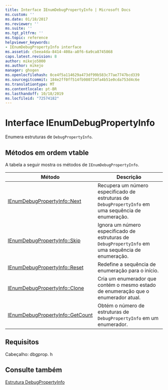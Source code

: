 ```yaml
---
title: Interface IEnumDebugPropertyInfo | Microsoft Docs
ms.custom: ''
ms.date: 01/18/2017
ms.reviewer: ''
ms.suite: ''
ms.tgt_pltfrm: ''
ms.topic: reference
helpviewer_keywords:
- IEnumDebugPropertyInfo interface
ms.assetid: c5eea4da-8414-408a-a8f6-6a9ca8745868
caps.latest.revision: 8
author: mikejo5000
ms.author: mikejo
manager: ghogen
ms.openlocfilehash: 0ce4f5a114629a473df99b583c77ae7747bcd339
ms.sourcegitcommit: 184e2ff0ff514fb980724fa4b51e0cda753d4c6e
ms.translationtype: MT
ms.contentlocale: pt-BR
ms.lasthandoff: 10/18/2019
ms.locfileid: "72574182"
---
```

# <a name="ienumdebugpropertyinfo-interface"></a>Interface IEnumDebugPropertyInfo
Enumera estruturas de `DebugPropertyInfo`.  
  
## <a name="methods-in-vtable-order"></a>Métodos em ordem vtable  
 A tabela a seguir mostra os métodos de `IEnumDebugPropertyInfo`.  
  
|Método|Descrição|  
|------------|-----------------|  
|[IEnumDebugPropertyInfo::Next](../../winscript/reference/ienumdebugpropertyinfo-next.md)|Recupera um número especificado de estruturas de `DebugPropertyInfo` em uma sequência de enumeração.|  
|[IEnumDebugPropertyInfo::Skip](../../winscript/reference/ienumdebugpropertyinfo-skip.md)|Ignora um número especificado de estruturas de `DebugPropertyInfo` em uma sequência de enumeração.|  
|[IEnumDebugPropertyInfo::Reset](../../winscript/reference/ienumdebugpropertyinfo-reset.md)|Redefine a sequência de enumeração para o início.|  
|[IEnumDebugPropertyInfo::Clone](../../winscript/reference/ienumdebugpropertyinfo-clone.md)|Cria um enumerador que contém o mesmo estado de enumeração que o enumerador atual.|  
|[IEnumDebugPropertyInfo::GetCount](../../winscript/reference/ienumdebugpropertyinfo-getcount.md)|Obtém o número de estruturas de `DebugPropertyInfo` em um enumerador.|  
  
## <a name="requirements"></a>Requisitos  
 Cabeçalho: dbgprop. h  
  
## <a name="see-also"></a>Consulte também  
 [Estrutura DebugPropertyInfo](../../winscript/reference/debugpropertyinfo-structure.md)